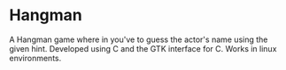 # Hangman
A Hangman game where in you've to guess the actor's name using the given hint.
Developed using C and the GTK interface for C.
Works in linux environments.
